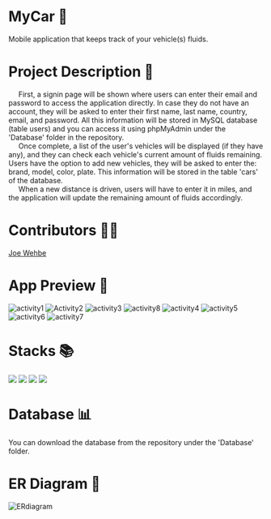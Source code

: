 # MyCar :car:
Mobile application that keeps track of your vehicle(s) fluids. 

# Project Description :page_with_curl:
     First, a signin page will be shown where users can enter their email and password to access the application directly. In case they do not have an account, they will be asked to enter their first name, last name, country, email, and password. All this information will be stored in MySQL database (table users) and you can access it using phpMyAdmin under the 'Database' folder in the repository.\
     Once complete, a list of the user's vehicles will be displayed (if they have any), and they can check each vehicle's current amount of fluids remaining. Users have the option to add new vehicles, they will be asked to enter the: brand, model, color, plate. This information will be stored in the table 'cars' of the database.\
     When a new distance is driven, users will have to enter it in miles, and the application will update the remaining amount of fluids accordingly. 

# Contributors :raising_hand_man:
<a href="https://github.com/Joe-Wehbe">Joe Wehbe</a>

# App Preview :iphone:
![activity1](https://user-images.githubusercontent.com/102875229/206588350-4c39d33a-f74b-48f3-ba35-ac31bcc0a1fb.jpg)
![Activity2](https://user-images.githubusercontent.com/102875229/206589504-0f8e739f-ed5f-4eb6-89ad-316a1dd9407e.jpg)
![activity3](https://user-images.githubusercontent.com/102875229/206589508-f8e26486-1366-492f-a15b-4138c8de29a5.jpg)
![activity8](https://user-images.githubusercontent.com/102875229/206803478-b0db97fe-77fc-4cbb-aea3-e1fe709485ef.jpg)
![activity4](https://user-images.githubusercontent.com/102875229/206589512-46484122-65fb-4eb6-8e16-f794922e3b12.jpg)
![activity5](https://user-images.githubusercontent.com/102875229/206589514-78a03cf7-f73e-4437-a858-dfbcb953fd0a.jpg)
![activity6](https://user-images.githubusercontent.com/102875229/206589734-6f02cc20-cce1-4ffc-b337-4a97b452e1f2.jpg)
![activity7](https://user-images.githubusercontent.com/102875229/206589527-da39107d-5a7f-4ba0-8ec9-136e57db3471.jpg)

# Stacks :books:
<img src="https://img.shields.io/badge/-PHP-232531?logo=php&logoColor=white&style=for-the-badge" ></img>
<img src="https://img.shields.io/badge/-java-5382a1?logo=&logoColor=white&style=for-the-badge" ></img>
<img src="https://img.shields.io/badge/-MYSQL-00758f?logo=mysql&logoColor=white&style=for-the-badge" ></img>
<img src="https://img.shields.io/badge/-ANDROID%20STUDIO-3DDC84?logo=android-studio&logoColor=white&style=for-the-badge" ></img>

# Database :bar_chart:
You can download the database from the repository under the 'Database' folder.

# ER Diagram :link:
![ERdiagram](https://user-images.githubusercontent.com/102875229/206572830-f217c753-793f-4507-8499-9a3aae59d883.jpg)


